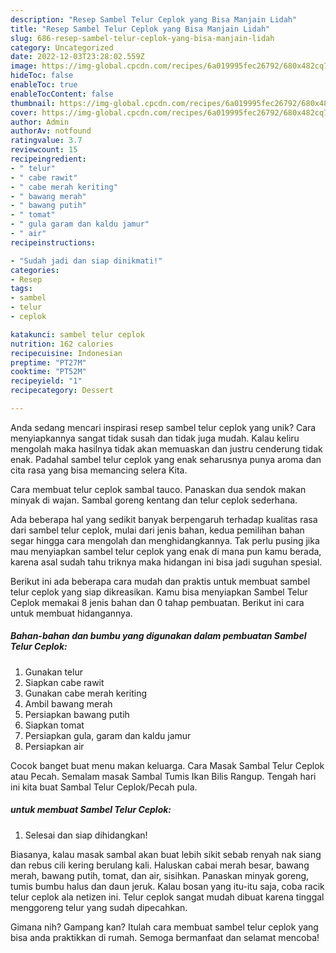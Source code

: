```yaml
---
description: "Resep Sambel Telur Ceplok yang Bisa Manjain Lidah"
title: "Resep Sambel Telur Ceplok yang Bisa Manjain Lidah"
slug: 686-resep-sambel-telur-ceplok-yang-bisa-manjain-lidah
category: Uncategorized
date: 2022-12-03T23:28:02.559Z
image: https://img-global.cpcdn.com/recipes/6a019995fec26792/680x482cq70/sambel-telur-ceplok-foto-resep-utama.jpg
hideToc: false
enableToc: true
enableTocContent: false
thumbnail: https://img-global.cpcdn.com/recipes/6a019995fec26792/680x482cq70/sambel-telur-ceplok-foto-resep-utama.jpg
cover: https://img-global.cpcdn.com/recipes/6a019995fec26792/680x482cq70/sambel-telur-ceplok-foto-resep-utama.jpg
author: Admin
authorAv: notfound
ratingvalue: 3.7
reviewcount: 15
recipeingredient:
- " telur"
- " cabe rawit"
- " cabe merah keriting"
- " bawang merah"
- " bawang putih"
- " tomat"
- " gula garam dan kaldu jamur"
- " air"
recipeinstructions:

- "Sudah jadi dan siap dinikmati!"
categories:
- Resep
tags:
- sambel
- telur
- ceplok

katakunci: sambel telur ceplok 
nutrition: 162 calories
recipecuisine: Indonesian
preptime: "PT27M"
cooktime: "PT52M"
recipeyield: "1"
recipecategory: Dessert

---
```





Anda sedang mencari inspirasi resep sambel telur ceplok yang unik? Cara menyiapkannya sangat tidak susah dan tidak juga mudah. Kalau keliru mengolah maka hasilnya tidak akan memuaskan dan justru cenderung tidak enak. Padahal sambel telur ceplok yang enak seharusnya punya aroma dan cita rasa yang bisa memancing selera Kita.





Cara membuat telur ceplok sambal tauco. Panaskan dua sendok makan minyak di wajan. Sambal goreng kentang dan telur ceplok sederhana.

Ada beberapa hal yang sedikit banyak berpengaruh terhadap kualitas rasa dari sambel telur ceplok, mulai dari jenis bahan, kedua pemilihan bahan segar hingga cara mengolah dan menghidangkannya. Tak perlu pusing jika mau menyiapkan sambel telur ceplok yang enak di mana pun kamu berada, karena asal sudah tahu triknya maka hidangan ini bisa jadi suguhan spesial.






Berikut ini ada beberapa cara mudah dan praktis untuk membuat sambel telur ceplok yang siap dikreasikan. Kamu bisa menyiapkan Sambel Telur Ceplok memakai 8 jenis bahan dan 0 tahap pembuatan. Berikut ini cara untuk membuat hidangannya.

<!--inarticleads1-->

##### Bahan-bahan dan bumbu yang digunakan dalam pembuatan Sambel Telur Ceplok:

1. Gunakan  telur
1. Siapkan  cabe rawit
1. Gunakan  cabe merah keriting
1. Ambil  bawang merah
1. Persiapkan  bawang putih
1. Siapkan  tomat
1. Persiapkan  gula, garam dan kaldu jamur
1. Persiapkan  air


Cocok banget buat menu makan keluarga. Cara Masak Sambal Telur Ceplok atau Pecah. Semalam masak Sambal Tumis Ikan Bilis Rangup. Tengah hari ini kita buat Sambal Telur Ceplok/Pecah pula. 

<!--inarticleads2-->

#####  untuk membuat Sambel Telur Ceplok:


1. Selesai dan siap dihidangkan!

Biasanya, kalau masak sambal akan buat lebih sikit sebab renyah nak siang dan rebus cili kering berulang kali. Haluskan cabai merah besar, bawang merah, bawang putih, tomat, dan air, sisihkan. Panaskan minyak goreng, tumis bumbu halus dan daun jeruk. Kalau bosan yang itu-itu saja, coba racik telur ceplok ala netizen ini. Telur ceplok sangat mudah dibuat karena tinggal menggoreng telur yang sudah dipecahkan. 

Gimana nih? Gampang kan? Itulah cara membuat sambel telur ceplok yang bisa anda praktikkan di rumah. Semoga bermanfaat dan selamat mencoba!
